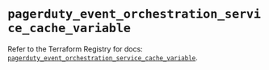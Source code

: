 # `pagerduty_event_orchestration_service_cache_variable`

Refer to the Terraform Registry for docs: [`pagerduty_event_orchestration_service_cache_variable`](https://registry.terraform.io/providers/pagerduty/pagerduty/3.23.0/docs/resources/event_orchestration_service_cache_variable).
